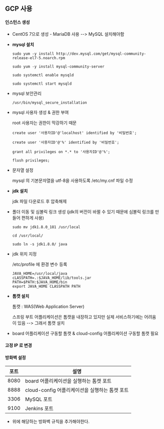 ## GCP 사용

#### 인스턴스 생성

- CentOS 7으로 생성 - MariaDB 사용 --> MySQL  설치해야함 

- **mysql 설치** 

  `sudo yum -y install http://dev.mysql.com/get/mysql-community-release-el7-5.noarch.rpm`

  `sudo yum -y install mysql-community-server`

  `sudo systemctl enable mysqld`

  `sudo systemctl start mysqld`

- mysql 보안관리 

  `/usr/bin/mysql_secure_installation`

- mysql 사용자 생성 & 권한 부여 

  root 사용자는 권한이 막강하기 때문 

  `create user '사용자ID'@'localhost' identified by '비밀번호';`

  `create user '사용자ID'@'%' identified by '비밀번호';`

  `grant all privileges on *.* to '사용자ID'@'%';`

  `flush privileges;`

- 문자열 설정 

  mysql 의 기본문자열을 utf-8을 사용하도록 /etc/my.cnf 파일 수정 



- **jdk 설치**

  jdk 파일 다운로드 후 압축해제

- 폴더 이동 및 심볼릭 링크 생성 (jdk의 버전이 바뀔 수 있기 때문에 심볼릭 링크를 만들어 편하게 사용)

  `sudo mv jdk1.8.0_181 /usr/local`

  `cd /usr/local/`

  `sudo ln -s jdk1.8.0/ java`

- jdk 위치 지정

  /etc/profile 에 환경 변수 등록 

  ```
  JAVA_HOME=/usr/local/java
  cLASSPATH=.:$JAVA_HOME/lib/tools.jar
  PATH=$PATH:$JAVA_HOME/bin
  export JAVA_HOME CLASSPATH PATH
  ```

  

- **톰캣 설치**

  톰캣 : WAS(Web Application Server)

  스프링 부트 어플리케이션은 톰캣을 내장하고 있지만 실제 서비스하기에는 어려움이 있음 --> 그래서 톰캣 설치

- board 어플리케이션 구동할 톰캣 & cloud-config 어플리케이션 구동할 톰캣 필요 

  

#### 고정 IP 로 변경

#### 방화벽 설정 

| 포트 | 설명                                           |
| ---- | ---------------------------------------------- |
| 8080 | board 어플리케이션을 실행하는 톰캣 포트        |
| 8888 | cloud-config 어플리케이션을 실행하는 톰캣 포트 |
| 3306 | MySQL 포트                                     |
| 9100 | Jenkins 포트                                   |

- 위에 해당하는 방화벽 규칙을 추가해야한다. 
